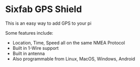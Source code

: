 <!--
---
name: Sixfab GPS Shield
class: board
type: gps
formfactor: PHAT
manufacturer: Sixfab
description: A GPS add-on board for Raspberry Pi
url: http://sixfab.com/product/gsm-shields/
buy: http://sixfab.com/product/gsm-shields/
image: 'sixfab_gps_shield.png'
pincount: 40
eeprom: yes
power:
  '4':
  '2':
ground:
  '6':
  '9':
  '14':
  '20':
  '25':
  '30':
  '34':
  '39':
pin:
  '8':
    mode: uart
  '10':
    mode: uart
  '12':
    name: LED
  '22':
    name: Reset
  '7':
    name: 1-Wire Pin

-->
# Sixfab GPS Shield

This is an easy way to add GPS to your pi

Some features include:
* Location, Time, Speed all on the same NMEA Protocol
* Built in 1-Wire support
* Built in antenna
* Also programmable from Linux, MacOS, Windows, Android
